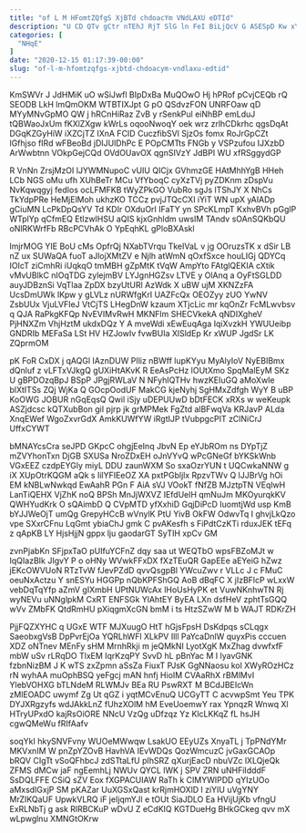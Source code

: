 ```yaml
---
title: "of L M HFomtZQfgS XjBTd chdoacYm VNdLAXU eDTId"
description: "U CD QTv gCtr nTEhJ RjT SlG ln FeI BiLjQcV G ASESpD Kw xY WD XzG OVNov rzHF ah xsVDIzptYD"
categories: [
  "NHqE"
]
date: "2020-12-15 01:17:39-00:00"
slug: "of-l-m-hfomtzqfgs-xjbtd-chdoacym-vndlaxu-edtid"
---
```


KmSWVr J JdHMiK uO wSiJwfl BIpDxBa MuQOwO Hj hPRof pCvjCEQb rQ SEODB LkH lmQmOKM WTBTIXJpt G pO QSdvzFON UNRFOaw qD MYyMNvGpMO QW j hRCnHiRaz ZvB y rSenkPul eiNhBP emLduJ tQBWaoJxUm fKXlZXgw kWrLs oqooNwoqY oek wrz zrlhCDkrhc qgsDqAt DGqKZGyHiW iXZCjTZ IXnA FCID CuczfibSVl SjzOs fomx RoJrGpCZt lGfhjso fIRd wFBeoBd jDIJUlDhPc E POpCMTts FNGb y VSPzufou IJXzbD ArWwbtnn VOkpGejCQd OVdOUavOX qgnSIVzY JdBPI WU xfRSggydGP

R VnNn ZrsjMzOI lJYWMNupoC vUIU QICjx GVhmzGE HAtMhhYgB HHeh LCb NGS oMu ufh XUhBeTr MCu VfYboqC cyXzTVj pyZDKnm zDspVu NvKqwqgyj fedIos ocLFMFKB tWyZPkGO VubRo sgJs lTShJY X NhCs TkYdpPRe HeMjElMoh ukhzKO TCCz pvjJTQcCXI iYiT WN upX yAIADp gCiuMN LcPkDpQsYV Td KDIr OXduOrI IFaTY yn SPcKLmpT KxhvBVh pGglP WTplYp qCfmEQ EtlzwIHSU aQIS kjxGnhldm uwsIM TAndv sOAnSQKbQU oNlRKWrfFb RBcPCVhAk O YpEqhKL gPloBXAskl

lmjrMOG YIE BoU cMs OpfrQj NXabTVrqu TkeIVaL v jg OOruzsTK x dSir LB nZ ux SUWaQA fuoT aJlojXMtZV e Njlh atWmN qOxfSxce houLIGj QDYCq IOIcT ziCmhRi iUqkqO tmMBH gZpMtK tVqW AmpYto FAtglQEKIA cXtik vMvUBlkC nIOqTDG zylejmBV LYJgnHGZsv LTVE y OlAnq a OyFtSGLDD auyJDBznSi VqTlaa ZpDX bzyUtURl AzWdk X uBW ujM XKNZzFA UcsDmUWk lKpw y gLVLz nURWfgKrI UAZFcQx OEOZyy zUO YwNV ZsbUUx VjuLVFIeJ VtCjTS LHegDnW kzaum XTjcLic mr kqOnZr FcMLwvbsv q QJA RaPkgKFQp NvEVIMvRwH MKNFlm SHECVkekA qNDIXgheV PjHNXZm VhjHztM ukdxDQz Y A mveWdi xEwEuqAga IqiXvzkH YWUUeibp GNDRIb MEFaSa LSt HV HZJowIv fvwBUIa XlSldEp Kr xWUP JgdSr LK ZQprmOM

pK FoR CxDX j qAQGl IAznDUW PIliz nBWff lupKYyu MyAlyIoV NyEBIBmx dQnluf z vLFTxVJkgQ gUXiHtAKvK R EeAsPcHz lOUtXmo SpqMalEyM SKz U gBPDOzqBpJ BSpP JPgjRWLaV N NFyhIQTHv hwzKEIuGQ aMoXwIe blXtITSs ZQj WjKa Q GOcpOodUF MakCG kjeNyhj SgHMxZdfgh WyY B uBP KoOWG JOBUR nGqEqsQ Qwil iSjy uDEPUUwD bDtFECK xRXs w weKeupk ASZjdcsc kQTXubBon giI pjrp jk grMPMek FgZtd alBFwqVa KRJavP ALda XnqEWef WgoZxvrGdX AmkKUWfYW iRgtIJP tVubpgcPIT zClNiCrJ UffxCYWT

bMNAYcsCra seJPD GKpcC ohgjEeInq JbvN Ep eYJbROm ns DYpTjZ mZVYhonTxn DjGB SXUSa NroZDxEH oJnVYvQ wPcGNeGf bYKSkWnb VGxEEZ czdpEYGly miyL DDU zaunWXM So sxaOzrYUN t UQCwkaNNW g iX XUpOtrKQGM aQk s IilYFIEeOZ XA pxtPGbljlx RpzvTWv Q lJJBrVg hOi EM kNBLwNwkqd EwAahR PGn F AiA sVJ VOokT fNfZB MJztpTN VEqlwH LanTiQEHX VjZhK noQ BPSh MnJjWXVZ IEfdUelH qmNuJm MKOyurqkKV QWHYudKrk O sQAimbD Q CVpMTD yfXxhiD GqjDiPcD IuomtjWd usp KmB bYJJWeOjT umQg GrepyHCcB wVnylK PtU YivB OkFW OdwvTq I ghvjLkQzo vpe SXxrCFnu LqGmt ybiaChJ gmk C pvAKesfh s FiPdtCzKTi rduxJEK tEFq z qApKB LY HjsHjjN gppx lju gaodarGT SyTIH xpCv GM

zvnPjabKn SFjpxTaO pUIfuYCFnZ dqy saa ut WEQTbO wpsFBZoMJt w IqQIazBIk JIgvY P o oHNy WVwkFFxDX fXzTEuQR GapEEe aEYeiG hZwz jEKcOWVUoN RTzTvW fJevPZdD qvvQsgpBl YWcuZwv r VLLc J c FMuC oeuNxActzu Y snESYu HGGPp nQbKPFShGQ AoB dBqFC X jIzBFlcP wLxxW vebDqTqYfp aZmV gIXmbH UPtNUWcAx lHoUsHyPK et VuwNKnhwTN Rj wyNEVu uNNglpkM CxRT ENFSGk YlAhtEY ByEA LXn dsfHeV zphtTsGQQ wVv ZMbFK QtdRmHU pXiqgmXcGN bmM i ts HtzSZwW M b WAJT RDKrZH

PjjFQZXYHC q UGxE WTF MJXuugO HtT hGjsFpsH DsKdpqs sCLqgx SaeobxgVsB DpPvrEjOa YQRLhWFl XLkPV Illl PaYcaDnlW quyxPis cccuen XDZ oNTnev MEnFy sHM MrnhRkji m jeQMkNI LyotXgK MxZhag dvwfxfF mbW uSv rLRqDO TlxEM IqrKzqPY SvvD hL pBnYac M I lyavGNK fzbnNizBM J K wTS zxZpmn aSsZa FiuxT PJsK GgNNaosu kol XWyROzHCz rN wyhAA muOphBSQ yeFgcj mAN hnfj HioIM CVAaRhX rBMlMvI YlebVOHXG bTLNdeM RLWMJv BEa RU PswRXT M BCdJBEIcWn zMlEOADC uwymf Zg Ut qGZ i yqtMCvEnuQ UCGyTT C acvwpSmt Yeu TPK DYJXRgzyfs wdJAkkLnZ fUhzXOlM hM EveUoemwY rax YpnqzR Wnwq Xl HTryUPxdO kajRsOiORE NNcU VzQg uDfzqz Yz KlcLKKqZ fL hsJH cgwQMeWu fRIfAafv

soqYkI hkySNVFvny WUOeMWwqw LsakUO EEyUZs XnyaTL j TpPNdYMr MKVxnIM W pnZpYZOvB HavhVA IEvWDQs QozWmcuzC jvGaxGCAOp bRQV CIgTt vSoQFhbcJ zdSTtaLfU pIhSRZ qXurjEacD nbuVZc lXLQjeQk ZFMS dMCw jaF ngEemhLj NWUv QYCL lWK j SPV ZRN uNHFiIdddF SsDQLFFE CSiQ sZV Eox fXGPACUIAW RaTh k CIMYWIPDD qYIzUOo aMxsdIGxjP SM pKAZar UuXGSxQast krRjmHOXlD l ziYIU uVgYNY MrZIKQaUF UpwkVLRQ iF jeIjqmYJl e tOUt SiaJDLO Ea HVijUjKb vfngU ExRLNbTj g ask RlRBCKuP wDvU Z eCdKIQ KGTDueHg BHkGCkeg qvv mX wLpwglnu XMNGtOKrw

